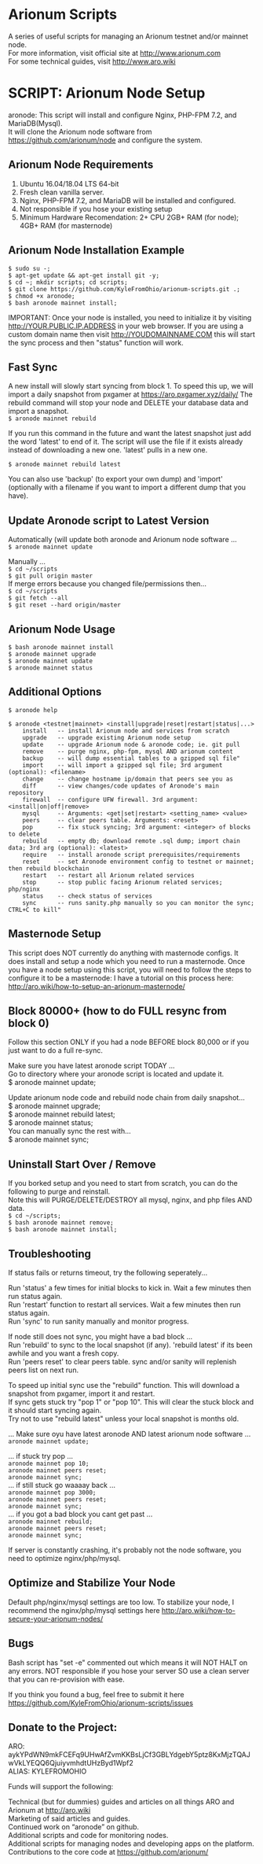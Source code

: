 # Arionum Scripts

A series of useful scripts for managing an Arionum testnet and/or mainnet node.  
For more information, visit official site at http://www.arionum.com   
For some technical guides, visit http://www.aro.wiki

# SCRIPT: Arionum Node Setup 

aronode: This script will install and configure Nginx, PHP-FPM 7.2, and MariaDB(Mysql).  
It will clone the Arionum node software from https://github.com/arionum/node and configure the system.  

## Arionum Node Requirements
1. Ubuntu 16.04/18.04 LTS 64-bit 
2. Fresh clean vanilla server.  
3. Nginx, PHP-FPM 7.2, and MariaDB will be installed and configured.  
4. Not responsible if you hose your existing setup
5. Minimum Hardware Recomendation: 2+ CPU 2GB+ RAM (for node); 4GB+ RAM (for masternode)

## Arionum Node Installation Example
`$ sudo su -;`    
`$ apt-get update && apt-get install git -y;`   
`$ cd ~; mkdir scripts; cd scripts;`   
`$ git clone https://github.com/KyleFromOhio/arionum-scripts.git .;`   
`$ chmod +x aronode;`   
`$ bash aronode mainnet install;` 

IMPORTANT: Once your node is installed, you need to initialize it by visiting http://YOUR.PUBLIC.IP.ADDRESS in your web browser. If you are using a custom domain name then visit http://YOUDOMAINNAME.COM this will start the sync process and then "status" function will work.

## Fast Sync
A new install will slowly start syncing from block 1. To speed this up, we will import a daily snapshot from pxgamer at https://aro.pxgamer.xyz/daily/ The rebuild command will stop your node and DELETE your database data and import a snapshot.      
`$ aronode mainnet rebuild`   

If you run this command in the future and want the latest snapshot just add the word 'latest' to end of it. The script will use the file if it exists already instead of downloading a new one. 'latest' pulls in a new one. 

`$ aronode mainnet rebuild latest`     

You can also use 'backup' (to export your own dump) and 'import' (optionally with a filename if you want to import a different dump that you have).

## Update Aronode script to Latest Version

Automatically (will update both aronode and Arionum node software ...  
`$ aronode mainnet update`   

Manually ...   
`$ cd ~/scripts`  
`$ git pull origin master`  
If merge errors because you changed file/permissions then...    
`$ cd ~/scripts`  
`$ git fetch --all`  
`$ git reset --hard origin/master`  

## Arionum Node Usage
`$ bash aronode mainnet install`   
`$ aronode mainnet upgrade`    
`$ aronode mainnet update`   
`$ aronode mainnet status`  

## Additional Options
`$ aronode help`  

`$ aronode <testnet|mainnet> <install|upgrade|reset|restart|status|...>`   
`    install   -- install Arionum node and services from scratch`  
`    upgrade   -- upgrade existing Arionum node setup`  
`    update    -- upgrade Arionum node & aronode code; ie. git pull`  
`    remove    -- purge nginx, php-fpm, mysql AND arionum content`  
`    backup    -- will dump essential tables to a gzipped sql file"`  
`    import    -- will import a gzipped sql file; 3rd argument (optional): <filename>`  
`    change    -- change hostname ip/domain that peers see you as`  
`    diff      -- view changes/code updates of Aronode's main repository`  
`    firewall  -- configure UFW firewall. 3rd argument: <install|on|off|remove>`  
`    mysql     -- Arguments: <get|set|restart> <setting_name> <value>`  
`    peers     -- clear peers table. Arguments: <reset>`  
`    pop       -- fix stuck syncing; 3rd argument: <integer> of blocks to delete`  
`    rebuild   -- empty db; download remote .sql dump; import chain data; 3rd arg (optional): <latest>`     
`    require   -- install aronode script prerequisites/requirements`  
`    reset     -- set Aronode environment config to testnet or mainnet; then rebuild blockchain`  
`    restart   -- restart all Arionum related services`  
`    stop      -- stop public facing Arionum related services; php/nginx`  
`    status    -- check status of services`  
`    sync      -- runs sanity.php manually so you can monitor the sync; CTRL+C to kill"`  

## Masternode Setup
This script does NOT currently do anything with masternode configs. It does install and setup a node which you need to run a masternode. Once you have a node setup using this script, you will need to follow the steps to configure it to be a masternode: I have a tutorial on this process here: http://aro.wiki/how-to-setup-an-arionum-masternode/

## Block 80000+ (how to do FULL resync from block 0)
Follow this section ONLY if you had a node BEFORE block 80,000 or if you just want to do a full re-sync. 

Make sure you have latest aronode script TODAY ...  
Go to directory where your aronode script is located and update it.  
$ aronode mainnet update;  

Update arionum node code and rebuild node chain from daily snapshot...  
$ aronode mainnet upgrade;  
$ aronode mainnet rebuild latest;  
$ aronode mainnet status;  
You can manually sync the rest with...  
$ aronode mainnet sync;  

## Uninstall Start Over / Remove  
If you borked setup and you need to start from scratch, you can do the following to purge and reinstall.  
Note this will PURGE/DELETE/DESTROY all mysql, nginx, and php files AND data.  
`$ cd ~/scripts;`   
`$ bash aronode mainnet remove;`    
`$ bash aronode mainnet install;`     
  
## Troubleshooting
If status fails or returns timeout, try the following seperately...   

Run 'status' a few times for initial blocks to kick in. Wait a few minutes then run status again.   
Run 'restart' function to restart all services. Wait a few minutes then run status again.  
Run 'sync' to run sanity manually and monitor progress.  

If node still does not sync, you might have a bad block ...  
Run 'rebuild' to sync to the local snapshot (if any). 'rebuild latest' if its been awhile and you want a fresh copy.  
Run 'peers reset' to clear peers table. sync and/or sanity will replenish peers list on next run.

To speed up initial sync use the "rebuild" function. This will download a snapshot from pxgamer, import it and restart.  
If sync gets stuck try "pop 1" or "pop 10". This will clear the stuck block and it should start syncing again.  
Try not to use "rebuild latest" unless your local snapshot is months old.  

... Make sure oyu have latest aronode AND latest arionum node software ...  
`aronode mainnet update;`  

... if stuck try pop ...  
`aronode mainnet pop 10;`  
`aronode mainnet peers reset;`   
`aronode mainnet sync;`  
... if still stuck go waaaay back ...  
`aronode mainnet pop 3000;`   
`aronode mainnet peers reset;`  
`aronode mainnet sync;`  
... if you got a bad block you cant get past ...  
`aronode mainnet rebuild;`   
`aronode mainnet peers reset;`  
`aronode mainnet sync;`  

If server is constantly crashing, it's probably not the node software, you need to optimize nginx/php/mysql.

## Optimize and Stabilize Your Node
Default php/nginx/mysql settings are too low. To stabilize your node, I recommend the nginx/php/mysql settings here http://aro.wiki/how-to-secure-your-arionum-nodes/

## Bugs
Bash script has "set -e" commented out which means it will NOT HALT on any errors. NOT responsible if you hose your server SO use a clean server that you can re-provision with ease.    

If you think you found a bug, feel free to submit it here https://github.com/KyleFromOhio/arionum-scripts/issues  
  
## Donate to the Project:  
ARO: aykYPdWN9mkFCEFq9UHwAfZvmKKBsLjCf3GBLYdgebY5ptz8KxMjzTQAJwVkLYEQQ6QjuiyvmhdtUHzByd1Wpf2  
ALIAS: KYLEFROMOHIO  
  
Funds will support the following:  
  
Technical (but for dummies) guides and articles on all things ARO and Arionum at http://aro.wiki   
Marketing of said articles and guides.   
Continued work on “aronode” on github.   
Additional scripts and code for monitoring nodes.  
Additional scripts for managing nodes and developing apps on the platform.  
Contributions to the core code at https://github.com/arionum/  
